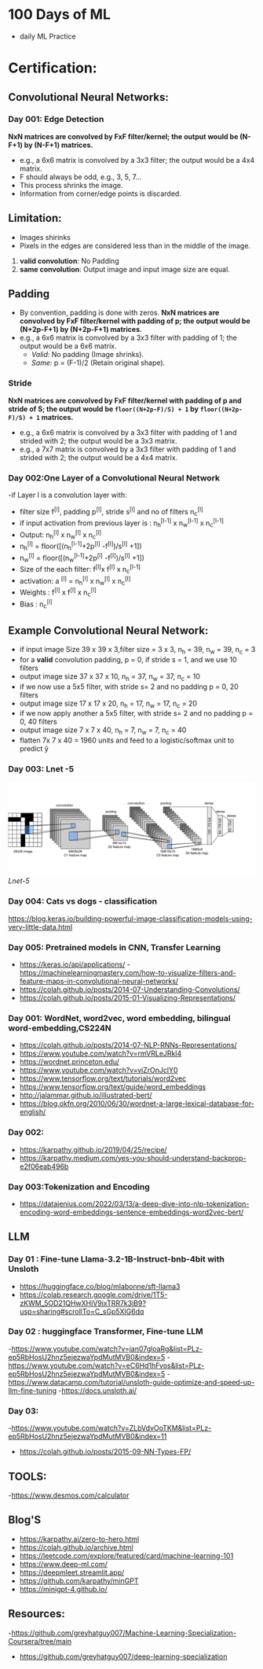 # 100 Days of ML
- daily ML Practice

# Certification:

## Convolutional Neural Networks:

### Day 001: Edge Detection
**NxN matrices are convolved by FxF filter/kernel; the output would be (N-F+1) by (N-F+1) matrices.**
- e.g., a 6x6 matrix is convolved by a 3x3 filter; the output would be a 4x4 matrix.
- F should always be odd, e.g., 3, 5, 7...
- This process shrinks the image.
- Information from corner/edge points is discarded.

## Limitation:
- Images shirinks
- Pixels in the edges are considered less than in the middle of the image.

1. **valid convolution**: No Padding
2. **same convolution**: Output image and input image size are equal.
## Padding
- By convention, padding is done with zeros.
**NxN matrices are convolved by FxF filter/kernel with padding of p; the output would be (N+2p-F+1) by (N+2p-F+1) matrices.**
- e.g., a 6x6 matrix is convolved by a 3x3 filter with padding of 1; the output would be a 6x6 matrix.
  - *Valid:* No padding (Image shrinks).
  - *Same:* p = (F-1)/2 (Retain original shape).

### Stride
**NxN matrices are convolved by FxF filter/kernel with padding of p and stride of S; the output would be `floor((N+2p-F)/S) + 1` by `floor((N+2p-F)/S) + 1` matrices.**
- e.g., a 6x6 matrix is convolved by a 3x3 filter with padding of 1 and strided with 2; the output would be a 3x3 matrix.
- e.g., a 7x7 matrix is convolved by a 3x3 filter with padding of 1 and strided with 2; the output would be a 4x4 matrix.
  
### Day 002:One Layer of a Convolutional Neural Network

-if Layer l is a convolution layer with:
  - filter size f<sup>[l]</sup>, padding p<sup>[l]</sup>, stride s<sup>[l]</sup> and no of filters n<sub>c</sub><sup>[l]</sup>
  - if input activation from previous layer is : n<sub>h</sub><sup>[l-1]</sup> x n<sub>w</sub><sup>[l-1]</sup> x n<sub>c</sub><sup>[l-1]</sup>
  - Output: n<sub>h</sub><sup>[l]</sup> x n<sub>w</sub><sup>[l]</sup> x n<sub>c</sub><sup>[l]</sup>
  - n<sub>h</sub><sup>[l]</sup> = floor([(n<sub>h</sub><sup>[l-1]</sup>+2p<sup>[l]</sup> -f<sup>[l]</sup>)/s<sup>[l]</sup> +1])
  - n<sub>w</sub><sup>[l]</sup> = floor([(n<sub>w</sub><sup>[l-1]</sup>+2p<sup>[l]</sup> -f<sup>[l]</sup>)/s<sup>[l]</sup> +1])
  - Size of the each filter: f<sup>[l]</sup>x f<sup>[l]</sup> x n<sub>c</sub><sup>[l-1]</sup>
  - activation: a <sup>[l]</sup> =  n<sub>h</sub><sup>[l]</sup> x n<sub>w</sub><sup>[l]</sup> x n<sub>c</sub><sup>[l]</sup>
  - Weights : f<sup>[l]</sup> x f<sup>[l]</sup>  x n<sub>c</sub><sup>[l]</sup>
  - Bias : n<sub>c</sub><sup>[l]</sup>
  

## Example Convolutional Neural Network:
- if input image Size 39 x 39 x 3,filter size = 3 x 3, n<sub>h</sub> = 39, n<sub>w</sub> = 39, n<sub>c</sub> = 3
- for a **valid** convolution padding, p = 0, if stride s = 1, and we use 10 filters
- output image size 37 x 37 x 10,  n<sub>h</sub> = 37, n<sub>w</sub> = 37, n<sub>c</sub> = 10
- if we now use a 5x5 filter, with stride s= 2 and no padding p = 0, 20 filters
- output image size 17 x 17 x 20,  n<sub>h</sub> = 17, n<sub>w</sub> = 17, n<sub>c</sub> = 20
- if we now apply another a 5x5 filter, with stride s= 2 and no padding p = 0, 40 filters
- output image size 7 x 7 x 40,  n<sub>h</sub> = 7, n<sub>w</sub> = 7, n<sub>c</sub> = 40
-  flatten 7x 7 x 40 = 1960 units and feed to a logistic/softmax unit to predict ŷ


### Day 003: Lnet -5

<p>
    <img src="./lenet.svg" alt="Lnet-5">
    <em>Lnet-5</em>
</p>


### Day 004: Cats vs dogs - classification
https://blog.keras.io/building-powerful-image-classification-models-using-very-little-data.html

### Day 005: Pretrained models in CNN, Transfer Learning
- https://keras.io/api/applications/
-https://machinelearningmastery.com/how-to-visualize-filters-and-feature-maps-in-convolutional-neural-networks/
- https://colah.github.io/posts/2014-07-Understanding-Convolutions/
- https://colah.github.io/posts/2015-01-Visualizing-Representations/

### Day 001: WordNet, word2vec, word embedding, bilingual word-embedding,CS224N
- https://colah.github.io/posts/2014-07-NLP-RNNs-Representations/
- https://www.youtube.com/watch?v=rmVRLeJRkl4
- https://wordnet.princeton.edu/
- https://www.youtube.com/watch?v=viZrOnJclY0
- https://www.tensorflow.org/text/tutorials/word2vec
- https://www.tensorflow.org/text/guide/word_embeddings
- http://jalammar.github.io/illustrated-bert/
- https://blog.okfn.org/2010/06/30/wordnet-a-large-lexical-database-for-english/

### Day 002:
- https://karpathy.github.io/2019/04/25/recipe/
- https://karpathy.medium.com/yes-you-should-understand-backprop-e2f06eab496b

### Day 003:Tokenization and Encoding
- https://datajenius.com/2022/03/13/a-deep-dive-into-nlp-tokenization-encoding-word-embeddings-sentence-embeddings-word2vec-bert/

## LLM

### Day 01 : Fine-tune Llama-3.2-1B-Instruct-bnb-4bit  with Unsloth
- https://huggingface.co/blog/mlabonne/sft-llama3
- https://colab.research.google.com/drive/1T5-zKWM_5OD21QHwXHiV9ixTRR7k3iB9?usp=sharing#scrollTo=C_sGp5XlG6dq


### Day 02 : huggingface Transformer, Fine-tune LLM
-https://www.youtube.com/watch?v=jan07gloaRg&list=PLz-ep5RbHosU2hnz5ejezwaYpdMutMVB0&index=5
-https://www.youtube.com/watch?v=eC6Hd1hFvos&list=PLz-ep5RbHosU2hnz5ejezwaYpdMutMVB0&index=5
-https://www.datacamp.com/tutorial/unsloth-guide-optimize-and-speed-up-llm-fine-tuning
-https://docs.unsloth.ai/

### Day 03:
-https://www.youtube.com/watch?v=ZLbVdvOoTKM&list=PLz-ep5RbHosU2hnz5ejezwaYpdMutMVB0&index=11
- https://colah.github.io/posts/2015-09-NN-Types-FP/


## TOOLS:
-https://www.desmos.com/calculator


## Blog'S
- https://karpathy.ai/zero-to-hero.html
- https://colah.github.io/archive.html
- https://leetcode.com/explore/featured/card/machine-learning-101
- https://www.deep-ml.com/
- https://deepmleet.streamlit.app/
- https://github.com/karpathy/minGPT
- https://minigpt-4.github.io/
  

## Resources:
-https://github.com/greyhatguy007/Machine-Learning-Specialization-Coursera/tree/main
- https://github.com/greyhatguy007/deep-learning-specialization